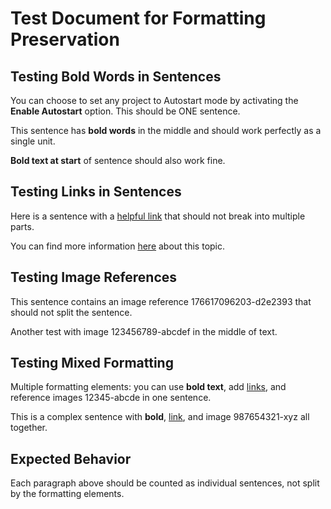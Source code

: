 # Test Document for Formatting Preservation

## Testing Bold Words in Sentences

You can choose to set any project to Autostart mode by activating the **Enable Autostart** option. This should be ONE sentence.

This sentence has **bold words** in the middle and should work perfectly as a single unit.

**Bold text at start** of sentence should also work fine.

## Testing Links in Sentences

Here is a sentence with a [helpful link](https://example.com) that should not break into multiple parts.

You can find more information [here](https://docs.example.com) about this topic.

## Testing Image References

This sentence contains an image reference 176617096203-d2e2393 that should not split the sentence.

Another test with image 123456789-abcdef in the middle of text.

## Testing Mixed Formatting

Multiple formatting elements: you can use **bold text**, add [links](https://test.com), and reference images 12345-abcde in one sentence.

This is a complex sentence with **bold**, [link](http://test.com), and image 987654321-xyz all together.

## Expected Behavior

Each paragraph above should be counted as individual sentences, not split by the formatting elements.
